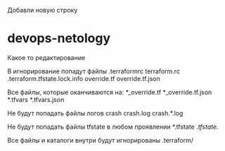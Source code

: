 Добавли новую строку
# devops-netology
Какое то редактирование 

В игнорирование попадут файлы
.terraformrc
terraform.rc
.terraform.tfstate.lock.info
override.tf
override.tf.json

Все файлы, которые оканчиваются на:
*_override.tf
*_override.tf.json
*.tfvars
*.tfvars.json

Не будут попадать файлы логов crash
crash.log
crash.*.log

Не будут попадать файлы tfstate в любом проявлении 
*.tfstate
*.tfstate.*

Все файлы и каталоги внутри будут игнорированы 
.terraform/